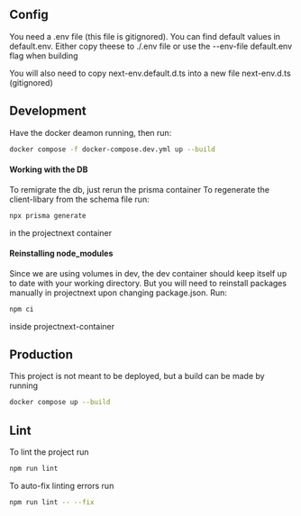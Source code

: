 ## Config

You need a .env file (this file is gitignored). You can find default values in default.env.
Either copy theese to ./.env file or use the --env-file default.env flag when building

You will also need to copy next-env.default.d.ts into a new file next-env.d.ts (gitignored)

## Development

Have the docker deamon running, then run:

```bash
docker compose -f docker-compose.dev.yml up --build
```

#### Working with the DB

To remigrate the db, just rerun the prisma container
To regenerate the client-libary from the schema file run:

```bash
npx prisma generate
```

in the projectnext container

#### Reinstalling node_modules

Since we are using volumes in dev, the dev container should keep itself up to date with your working directory. But you will need to reinstall packages manually in projectnext upon changing package.json. Run:

```bash
npm ci
```

inside projectnext-container

## Production

This project is not meant to be deployed, but a build can be made by running

```bash
docker compose up --build
```

## Lint

To lint the project run

```bash
npm run lint
```

To auto-fix linting errors run

```bash
npm run lint -- --fix
```
